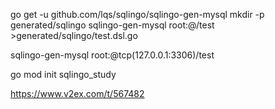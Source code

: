 go get -u github.com/lqs/sqlingo/sqlingo-gen-mysql
mkdir -p generated/sqlingo 
sqlingo-gen-mysql root:@/test >generated/sqlingo/test.dsl.go

sqlingo-gen-mysql root:@tcp(127.0.0.1:3306)/test 

go mod init sqlingo_study

https://www.v2ex.com/t/567482



